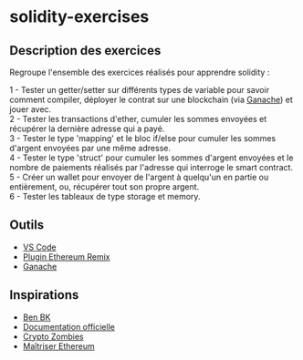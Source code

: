 # solidity-exercises
## Description des exercices
Regroupe l'ensemble des exercices réalisés pour apprendre solidity :  
  
1 - Tester un getter/setter sur différents types de variable pour savoir comment compiler, déployer le contrat sur une blockchain (via [Ganache](https://trufflesuite.com/ganache/)) et jouer avec.  
2 - Tester les transactions d'ether, cumuler les sommes envoyées et récupérer la dernière adresse qui a payé.  
3 - Tester le type 'mapping' et le bloc if/else pour cumuler les sommes d'argent envoyées par une même adresse.  
4 - Tester le type 'struct' pour cumuler les sommes d'argent envoyées et le nombre de paiements réalisés par l'adresse qui interroge le smart contract.  
5 - Créer un wallet pour envoyer de l'argent à quelqu'un en partie ou entièrement, ou, récupérer tout son propre argent.  
6 - Tester les tableaux de type storage et memory.  

## Outils
 - [VS Code](https://code.visualstudio.com/)
 - [Plugin Ethereum Remix](https://github.com/ethereum/remix-vscode)
 - [Ganache](https://trufflesuite.com/ganache/)

## Inspirations
 - [Ben BK](https://www.youtube.com/@BenBK)
 - [Documentation officielle](https://docs.soliditylang.org/)
 - [Crypto Zombies](https://cryptozombies.io/fr/)
 - [Maîtriser Ethereum](https://github.com/maitriser-ca/LivreMaitriserEthereum)
